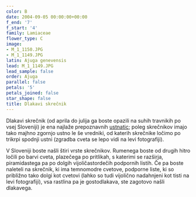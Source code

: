 ```yaml
---
color: B
date: 2004-09-05 00:00:00+00:00
f_end: '7'
f_start: '4'
family: Lamiaceae
flower_type: C
image:
- M_1_1150.JPG
- M_1_1149.JPG
latin: Ajuga genevensis
lead: M_1_1149.JPG
lead_sample: false
order: Ajuga
parallel: false
petals: '5'
petals_joined: false
star_shape: false
title: Dlakavi skrečnik
---
```

Dlakavi skrečnik (od aprila do julija ga boste opazili na suhih travnikih po vsej Sloveniji) je ena najlaže prepoznavnih [ustnatic](../../family/lamiaceae/); poleg skrečnikov imajo tako majhno zgornjo ustno le še vredniki, od katerih skrečnike ločimo po trikrpi spodnji ustni (zgradba cveta se lepo vidi na levi fotografiji).

V Sloveniji boste našli štiri vrste skrečnikov. Rumenega boste od drugih hitro ločili po barvi cveta, plazečega po pritlikah, s katerimi se razširja, piramidastega pa po dolgih vijoličastordečih podpornih listih. Če pa boste naleteli na skrečnik, ki ima temnomodre cvetove, podporne liste, ki so približno tako dolgi kot cvetovi (lahko so tudi vijolično nadahnjeni kot tisti na levi fotografiji), vsa rastlina pa je gostodlakava, ste zagotovo našli dlakavega.
